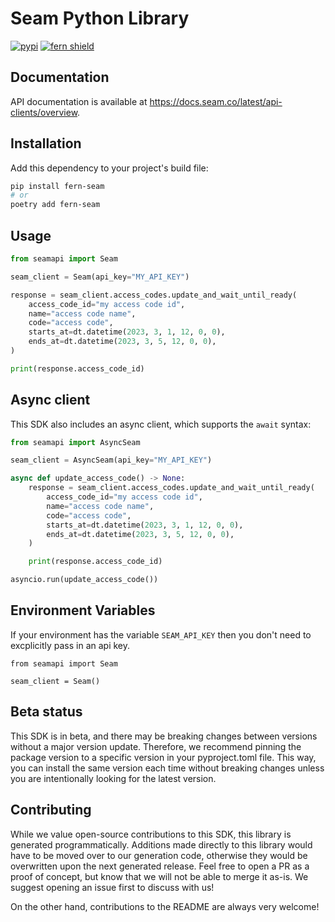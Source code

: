 # Seam Python Library

[![pypi](https://img.shields.io/pypi/v/fern-seam.svg)](https://pypi.python.org/pypi/fern-seam)
[![fern shield](https://img.shields.io/badge/%F0%9F%8C%BF-SDK%20generated%20by%20Fern-brightgreen)](https://github.com/fern-api/fern)

## Documentation

API documentation is available at https://docs.seam.co/latest/api-clients/overview.

## Installation

Add this dependency to your project's build file:

```bash
pip install fern-seam
# or
poetry add fern-seam
```

## Usage

```python
from seamapi import Seam

seam_client = Seam(api_key="MY_API_KEY")

response = seam_client.access_codes.update_and_wait_until_ready(
    access_code_id="my access code id",
    name="access code name",
    code="access code",
    starts_at=dt.datetime(2023, 3, 1, 12, 0, 0),
    ends_at=dt.datetime(2023, 3, 5, 12, 0, 0),
)

print(response.access_code_id)
```

## Async client

This SDK also includes an async client, which supports the `await` syntax:

```python
from seamapi import AsyncSeam

seam_client = AsyncSeam(api_key="MY_API_KEY")

async def update_access_code() -> None:
    response = seam_client.access_codes.update_and_wait_until_ready(
        access_code_id="my access code id",
        name="access code name",
        code="access code",
        starts_at=dt.datetime(2023, 3, 1, 12, 0, 0),
        ends_at=dt.datetime(2023, 3, 5, 12, 0, 0),
    )

    print(response.access_code_id)

asyncio.run(update_access_code())
```

## Environment Variables
If your environment has the variable `SEAM_API_KEY` then you don't need to 
excplicitly pass in an api key. 

```
from seamapi import Seam

seam_client = Seam()
```

## Beta status

This SDK is in beta, and there may be breaking changes between versions without a major version update. Therefore, we recommend pinning the package version to a specific version in your pyproject.toml file. This way, you can install the same version each time without breaking changes unless you are intentionally looking for the latest version.

## Contributing

While we value open-source contributions to this SDK, this library is generated programmatically. Additions made directly to this library would have to be moved over to our generation code, otherwise they would be overwritten upon the next generated release. Feel free to open a PR as a proof of concept, but know that we will not be able to merge it as-is. We suggest opening an issue first to discuss with us!

On the other hand, contributions to the README are always very welcome!
